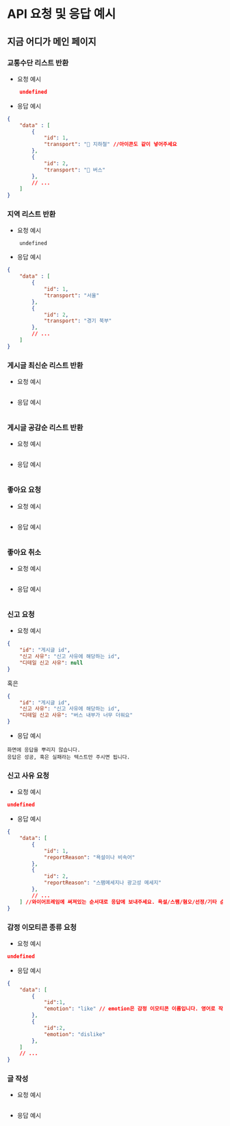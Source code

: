 # API 요청 및 응답 예시

## 지금 어디가 메인 페이지

### 교통수단 리스트 반환

- 요청 예시

```json
    undefined
```

- 응답 예시

```json
{
    "data" : [
        { 
            "id": 1, 
            "transport": "🚃 지하철" //아이콘도 같이 넣어주세요
        }, 
        { 
            "id": 2, 
            "transport": "🚌 버스"
        },
        // ...
    ] 
}
```

### 지역 리스트 반환

- 요청 예시

```
    undefined
```

- 응답 예시

```json
{
    "data" : [
        { 
            "id": 1, 
            "transport": "서울" 
        },
        { 
            "id": 2, 
            "transport": "경기 북부" 
        },
        // ...
    ]
}
```

### 게시글 최신순 리스트 반환

- 요청 예시

```json

```

- 응답 예시

```json

```

### 게시글 공감순 리스트 반환 

- 요청 예시

```json

```

- 응답 예시

```json

```

### 좋아요 요청

- 요청 예시

```json

```
- 응답 예시

```json

```

### 좋아요 취소

- 요청 예시

```json

```

- 응답 예시

```json

```

### 신고 요청

- 요청 예시

```json
{
    "id": "게시글 id",
    "신고 사유": "신고 사유에 해당하는 id",
    "디테일 신고 사유": null
}
```

혹은

```json
{
    "id": "게시글 id",
    "신고 사유": "신고 사유에 해당하는 id",
    "디테일 신고 사유": "버스 내부가 너무 더워요"
}
```

- 응답 예시

```
화면에 응답을 뿌리지 않습니다.
응답은 성공, 혹은 실패라는 텍스트만 주시면 됩니다.
```

### 신고 사유 요청

- 요청 예시

```json
undefined
```

- 응답 예시

```json
{
    "data": [
        { 
            "id": 1, 
            "reportReason": "욕설이나 비속어" 
        },
        { 
            "id": 2, 
            "reportReason": "스팸메세지나 광고성 메세지" 
        },
        // ...
    ] //와이어프레임에 써져있는 순서대로 응답에 보내주세요. 욕설/스팸/혐오/선정/기타 순
}
```

### 감정 이모티콘 종류 요청

- 요청 예시
```json
undefined
```
- 응답 예시

```json
{
    "data": [
        { 
            "id":1, 
            "emotion": "like" // emotion은 감정 이모티콘 이름입니다. 영어로 작성 부탁드려요~
        }, 
        { 
            "id":2, 
            "emotion": "dislike" 
        },  
    ] 
    // ...
}
```
### 글 작성
- 요청 예시

```json

```

- 응답 예시

```json

```
